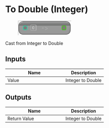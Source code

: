 # To Double (Integer)

<div align="left" data-full-width="false">

<figure><img src="to_double_-integer.png" alt=""><figcaption></figcaption></figure>

</div>

Cast from Integer to Double

## Inputs

<table>
<thead><tr><th width="170">Name</th><th>Description</th></tr></thead>
<tbody>
<tr><td>Value</td><td>Integer to Double</td></tr>
</tbody>
</table>

## Outputs

<table>
<thead><tr><th width="170">Name</th><th>Description</th></tr></thead>
<tbody>
<tr><td>Return Value</td><td>Integer to Double</td></tr>
</tbody>
</table>
